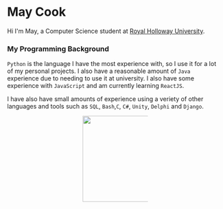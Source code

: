 # May Cook

Hi I'm May, a Computer Science student at [Royal Holloway University](https://www.royalholloway.ac.uk/). 

### My Programming Background
`Python` is the language I have the most experience with, so I use it for a lot of my personal projects. I also have a reasonable amount of `Java` experience due to needing to use it at university. I also have some experience with `JavaScript` and am currently learning `ReactJS`.

I have also have small amounts of experience using a veriety of other languages and tools such as `SQL`, `Bash`,`C`, `C#`, `Unity`, `Delphi` and `Django`. 

<div style="margin-left: auto;
            margin-right: auto;
            width: 30%"> 
<a href="https://github.com/anuraghazra/github-readme-stats">
  <img height=200 align="center" src="https://github-readme-stats.vercel.app/api?username=May-Cook&theme=jolly" />
</a>
</div>
